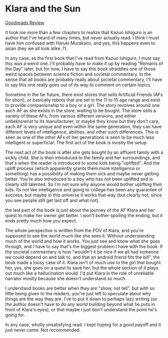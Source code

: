 # Klara and the Sun
[Goodreads Review](https://www.goodreads.com/review/show/6480210858)

It took me more than a few chapters to realize that Kazuo Ishiguro is an author that I've heard of many times, but never actually read. I think I must have him confused with Haruki Murakami, and yes, this happens even to asian (hey we all look alike..?).

In any case, as the first book that I've read from Kazuo Ishiguro, I must say this was a weird one. I'll probably have to make it up by reading "Remains of the Day" later, but for now, I have to say this book straddles one of those weird spaces between science fiction and societal commentary. In the sense that all books are probably really about societal commentary, I'll have to say this one really goes out of its way to comment on certain topics.

Sometime in the far future, there exist stores that sells Artificial Friends (AFs for short), or basically robots that are set in the 11 to 15 age range and exist to provide companionship to a boy or a girl. The story revolves around one such AF as she exists in the store, waiting to be bought. The store sells a variety of these AFs, from various different versions, and either unbeknownst to its manufacturer, or maybe they know but they don't care, each AF is very unique and even within the same generation, they can have different levels of intelligence, abilities, and other such differences. This is seen as one of the other AFs of her generations is seen to be much less intelligent or superficial. The first act of the book is mostly the setup.

The next act of the book is after she gets bought by an affluent family with a sickly child. She is then introduced to the family and her surroundings, and that's when the reader is introduced to some kids being "uplifted". And the uplift process (which apparently grants them more intelligence or something) has a possibility of making them sick and maybe never getting better. You're also introduced to a boy who has not been uplifted and is clearly still talented. So I'm not sure why anyone would bother uplifting their kids. Its not like intelligence and going to college has been any guarantee of success, but maybe in this universe it works that way (but clearly not, since you see people still get laid off and what not).

the last part of the book is just about the journey of the AF Klara and her quest to make her owner get better. I won't bother spoiling the ending, but it ends pretty much how you expect.

The whole perspective is written from the POV of Klara, and you're supposed to see the world much like she sees it. Without understanding much of the world and how it works. You just see and know what she goes through, and I have to say that's the biggest problem I have with the book. If the societal commentary is how "wouldn't it be nice if we all had someone we could depend on and talk to, and that an android friend fits the bill", the book made a lousy case of it. Klara isn't of much use to the girl that bought her, yes, she goes on a quest to save her, but the whole section of it plays out much like a hallucination would. I'd put Klara in the role of unreliable narrator mostly because she doesn't understand so much.

I understand books are better when they are "show, not tell", but with so little being given to the readers, you're just left to speculate about why things are the way they are. I've to put it down to perhaps lazy writing (so the author doesn't have to do any world building beyond what he puts in front of Klara's eyes), or that maybe i just don't understand the point he's going for.

In any case, wholly unsatisfying read. I kept hoping for a good payoff and it just never came. Not recommended.